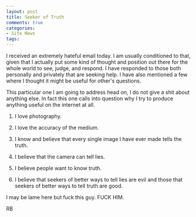 ```yaml
---
layout: post
title: Seeker of Truth
comments: true
categories:
- Site News
tags:
---
```

I received an extremely hateful email today. I am usually conditioned to that, given that I actually put some kind of thought and position out there for the whole world to see, judge, and respond. I have responded to those both personally and privately that are seeking help. I have also mentioned a few where I thought it might be useful for other's questions.

This particular one I am going to address head on, I do not give a shit about anything else. In fact this one calls into question why I try to produce anything useful on the internet at all.

1) I love photography.

2) I love the accuracy of the medium.

3) I know and believe that every single image I have ever made tells the truth.

4) I believe that the camera can tell lies.

5) I believe people want to know truth.

6) I believe that seekers of better ways to tell lies are evil and those that seekers of better ways to tell truth are good.

I may be lame here but fuck this guy. FUCK HIM.

RB